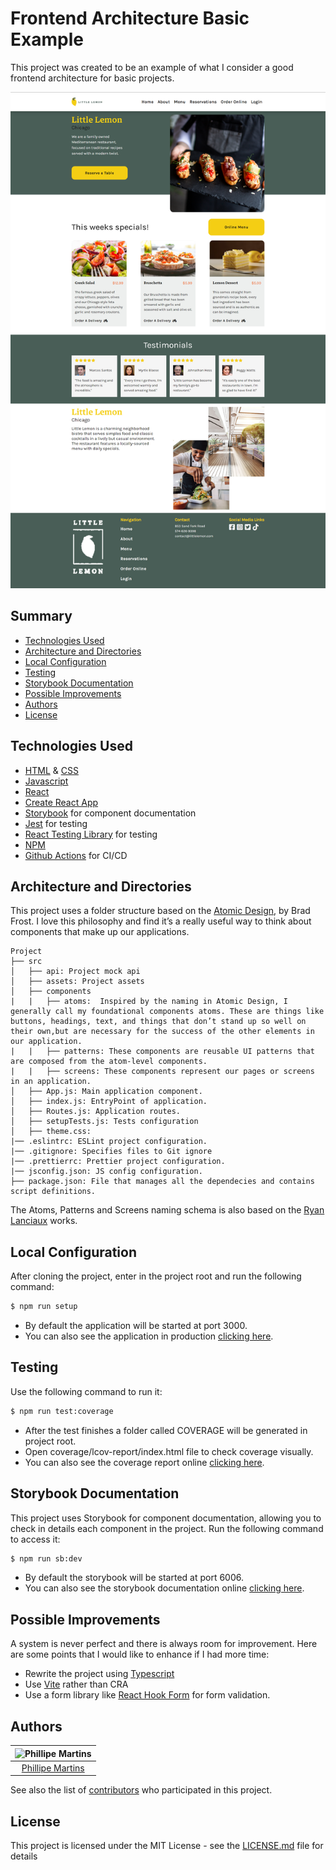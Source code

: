 # Frontend Architecture Basic Example <!-- omit in toc -->

This project was created to be an example of what I consider a good frontend architecture for basic projects.

<p align="center" >
    <img src="media/cover.png">
</p>

## Summary <!-- omit in toc -->

- [Technologies Used](#technologies-used)
- [Architecture and Directories](#architecture-and-directories)
- [Local Configuration](#local-configuration)
- [Testing](#testing)
- [Storybook Documentation](#storybook-documentation)
- [Possible Improvements](#possible-improvements)
- [Authors](#authors)
- [License](#license)

## Technologies Used

- [HTML](https://developer.mozilla.org/en-US/docs/Web/HTML) & [CSS](https://developer.mozilla.org/en-US/docs/Web/CSS)
- [Javascript](https://developer.mozilla.org/en-US/docs/Web/JavaScript)
- [React](https://react.dev/)
- [Create React App](https://create-react-app.dev/)
- [Storybook](https://storybook.js.org/) for component documentation
- [Jest](https://jestjs.io/pt-BR/) for testing
- [React Testing Library](https://testing-library.com/docs/react-testing-library/intro/) for testing
- [NPM](https://www.npmjs.com/)
- [Github Actions](https://docs.github.com/en/actions) for CI/CD

## Architecture and Directories

This project uses a folder structure based on the [Atomic Design](https://atomicdesign.bradfrost.com/chapter-2/), by Brad Frost. I love this philosophy and find it’s a really useful way to think about components that make up our applications.

```
Project
├── src
│   ├── api: Project mock api
│   ├── assets: Project assets
│   ├── components
|   |   ├── atoms:  Inspired by the naming in Atomic Design, I generally call my foundational components atoms. These are things like buttons, headings, text, and things that don’t stand up so well on their own,but are necessary for the success of the other elements in our application.
|   |   ├── patterns: These components are reusable UI patterns that are composed from the atom-level components.
|   |   ├── screens: These components represent our pages or screens in an application.
│   ├── App.js: Main application component.
│   ├── index.js: EntryPoint of application.
│   ├── Routes.js: Application routes.
│   ├── setupTests.js: Tests configuration
│   ├── theme.css:
|── .eslintrc: ESLint project configuration.
|── .gitignore: Specifies files to Git ignore
|── .prettierrc: Prettier project configuration.
|── jsconfig.json: JS config configuration.
├── package.json: File that manages all the dependecies and contains script definitions.
```
The Atoms, Patterns and Screens naming schema is also based on the [Ryan Lanciaux](https://ryanlanciaux.com/) works.

## Local Configuration

After cloning the project, enter in the project root and run the following command:

```sh
$ npm run setup
```

- By default the application will be started at port 3000.
- You can also see the application in production [clicking here]().

## Testing

Use the following command to run it:

```sh
$ npm run test:coverage
```

- After the test finishes a folder called COVERAGE will be generated in project root.
- Open coverage/lcov-report/index.html file to check coverage visually.
- You can also see the coverage report online [clicking here]().

## Storybook Documentation

This project uses Storybook for component documentation, allowing you to check in details each component in the project. Run the following command to access it:

```sh
$ npm run sb:dev
```

- By default the storybook will be started at port 6006.
- You can also see the storybook documentation online [clicking here]().

## Possible Improvements

A system is never perfect and there is always room for improvement. Here are some points that I would like to enhance if I had more time:

- Rewrite the project using [Typescript](https://www.typescriptlang.org/)
- Use [Vite](https://vitejs.dev/) rather than CRA
- Use a form library like [React Hook Form](https://react-hook-form.com/) for form validation.

## Authors

| ![Phillipe Martins](https://avatars.githubusercontent.com/u/7750404?v=4&s=150) |
| :----------------------------------------------------------------------------: |
|               [Phillipe Martins](https://github.com/inkasadev/)                |

See also the list of
[contributors](https://github.com/inkasadev/studioled/contributors) who
participated in this project.

## License

This project is licensed under the MIT License - see the
[LICENSE.md](LICENSE.md) file for details